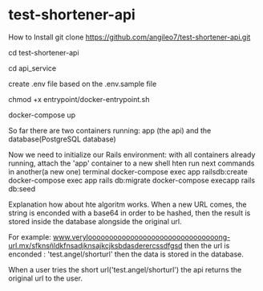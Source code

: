 # test-shortener-api
How to Install
git clone https://github.com/angileo7/test-shortener-api.git

cd test-shortener-api

cd api_service

create .env file based on the .env.sample file

chmod +x entrypoint/docker-entrypoint.sh

docker-compose up

So far there are two containers running: app (the api) and the database(PostgreSQL database)

Now we need to initialize our Rails environment: with all containers already running, attach the 'app' container to a new shell hten run next commands in another(a new one) terminal 
docker-compose​​ ​​exec​​ app ​​rails​​ ​db:create
docker-compose​​ ​​exec​​ app ​​rails​​ ​db:migrate
docker-compose​​ ​​exec​​ app ​​rails​​ ​db:seed

Explanation how about hte algoritm works.
When a new URL comes, the string is enconded with a base64 in order to be hashed, then the result is stored inside the database alongside the original url.

For example: www.verylooooooooooooooooooooooooooooooong-url.mx/sfknsñldkfnsadjknsajkcjksbdasderercssdfgsd
then the url is enconded : 'test.angel/shorturl'
then the data is stored in the database.

When a user tries the short url('test.angel/shorturl') the api returns the original url to the user.
